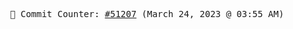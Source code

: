 <p align="center">
    <samp>
        📮 Commit Counter: <a href="https://github.com/Javascript-void0/Javascript-void0/commits/main">#51207</a> (March 24, 2023 @ 03:55 AM)
    </samp>
</p>